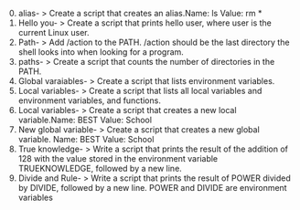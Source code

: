0. alias- > Create a script that creates an alias.Name: ls Value: rm *
1. Hello you- > Create a script that prints hello user, where user is the current Linux user.
2. Path- > Add /action to the PATH. /action should be the last directory the shell looks into when looking for a program.
3. paths- > Create a script that counts the number of directories in the PATH.
4. Global varaiables- > Create a script that lists environment variables.
5. Local variables- > Create a script that lists all local variables and environment variables, and functions.
6. Local variables- > Create a script that creates a new local variable.Name: BEST Value: School
7. New global variable- > Create a script that creates a new global variable. Name: BEST Value: School
8. True knowledge- > Write a script that prints the result of the addition of 128 with the value stored in the environment variable TRUEKNOWLEDGE, followed by a new line.
9. Divide and Rule- > Write a script that prints the result of POWER divided by DIVIDE, followed by a new line. POWER and DIVIDE are environment variables
